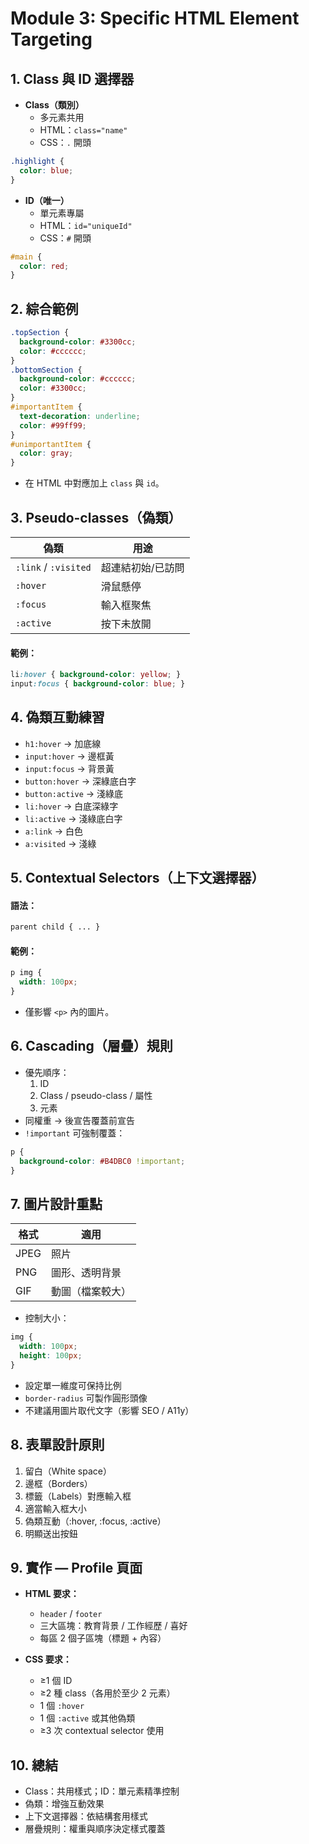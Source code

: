 # Module 3: Specific HTML Element Targeting

## 1. Class 與 ID 選擇器
- **Class（類別）**
    - 多元素共用
    - HTML：`class="name"`
    - CSS：`.` 開頭
```css
.highlight {
  color: blue;
}
```
- **ID（唯一）**
    - 單元素專屬
    - HTML：`id="uniqueId"`
    - CSS：`#` 開頭
```css
#main {
  color: red;
}
```

## 2. 綜合範例
```css
.topSection {
  background-color: #3300cc;
  color: #cccccc;
}
.bottomSection {
  background-color: #cccccc;
  color: #3300cc;
}
#importantItem {
  text-decoration: underline;
  color: #99ff99;
}
#unimportantItem {
  color: gray;
}
```
- 在 HTML 中對應加上 `class` 與 `id`。

## 3. Pseudo-classes（偽類）
| 偽類 | 用途 |
| --- | --- |
| `:link` / `:visited` | 超連結初始/已訪問 |
| `:hover` | 滑鼠懸停 |
| `:focus` | 輸入框聚焦 |
| `:active` | 按下未放開 |
#### 範例：
```css
li:hover { background-color: yellow; }
input:focus { background-color: blue; }
```

## 4. 偽類互動練習
- `h1:hover` → 加底線
- `input:hover` → 邊框黃
- `input:focus` → 背景黃
- `button:hover` → 深綠底白字
- `button:active` → 淺綠底
- `li:hover` → 白底深綠字
- `li:active` → 淺綠底白字
- `a:link` → 白色
- `a:visited` → 淺綠

## 5. Contextual Selectors（上下文選擇器）
#### 語法：
```css
parent child { ... }
```
#### 範例：
```css
p img {
  width: 100px;
}
```
- 僅影響 `<p>` 內的圖片。

## 6. Cascading（層疊）規則
- 優先順序：
    1. ID
    2. Class / pseudo-class / 屬性
    3. 元素
- 同權重 → 後宣告覆蓋前宣告
- `!important` 可強制覆蓋：
```css
p {
  background-color: #B4DBC0 !important;
}
```

## 7. 圖片設計重點
| 格式 | 適用 |
| --- | --- |
| JPEG | 照片 |
| PNG | 圖形、透明背景 |
| GIF | 動圖（檔案較大） |
- 控制大小：
```css
img {
  width: 100px;
  height: 100px;
}
```
- 設定單一維度可保持比例
- `border-radius` 可製作圓形頭像
- 不建議用圖片取代文字（影響 SEO / A11y）

## 8. 表單設計原則
1. 留白（White space）
2. 邊框（Borders）
3. 標籤（Labels）對應輸入框
4. 適當輸入框大小
5. 偽類互動（:hover, :focus, :active）
6. 明顯送出按鈕

## 9. 實作 — Profile 頁面
- **HTML 要求：**
  - `header` / `footer`
  - 三大區塊：教育背景 / 工作經歷 / 喜好
  - 每區 2 個子區塊（標題 + 內容）

- **CSS 要求：**
  - ≥1 個 ID
  - ≥2 種 class（各用於至少 2 元素）
  - 1 個 `:hover`
  - 1 個 `:active` 或其他偽類
  - ≥3 次 contextual selector 使用

## 10. 總結
- Class：共用樣式；ID：單元素精準控制
- 偽類：增強互動效果
- 上下文選擇器：依結構套用樣式
- 層疊規則：權重與順序決定樣式覆蓋